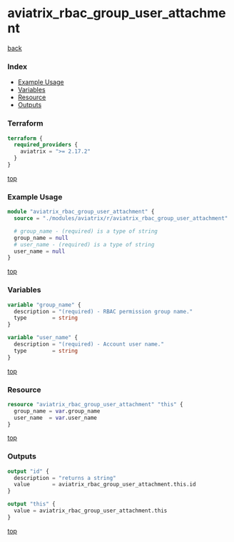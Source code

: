 # aviatrix_rbac_group_user_attachment

[back](../aviatrix.md)

### Index

- [Example Usage](#example-usage)
- [Variables](#variables)
- [Resource](#resource)
- [Outputs](#outputs)

### Terraform

```terraform
terraform {
  required_providers {
    aviatrix = ">= 2.17.2"
  }
}
```

[top](#index)

### Example Usage

```terraform
module "aviatrix_rbac_group_user_attachment" {
  source = "./modules/aviatrix/r/aviatrix_rbac_group_user_attachment"

  # group_name - (required) is a type of string
  group_name = null
  # user_name - (required) is a type of string
  user_name = null
}
```

[top](#index)

### Variables

```terraform
variable "group_name" {
  description = "(required) - RBAC permission group name."
  type        = string
}

variable "user_name" {
  description = "(required) - Account user name."
  type        = string
}
```

[top](#index)

### Resource

```terraform
resource "aviatrix_rbac_group_user_attachment" "this" {
  group_name = var.group_name
  user_name  = var.user_name
}
```

[top](#index)

### Outputs

```terraform
output "id" {
  description = "returns a string"
  value       = aviatrix_rbac_group_user_attachment.this.id
}

output "this" {
  value = aviatrix_rbac_group_user_attachment.this
}
```

[top](#index)